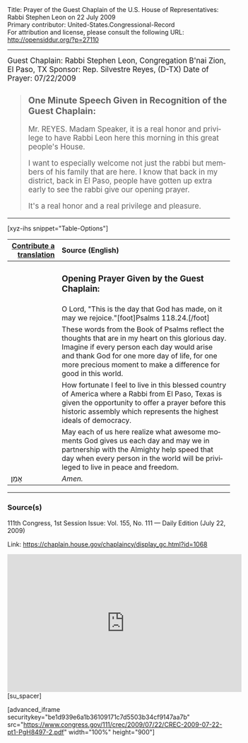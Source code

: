 <html>
<head></head>
<body>
Title: Prayer of the Guest Chaplain of the U.S. House of Representatives: Rabbi Stephen Leon on 22 July 2009<br />
Primary contributor: United-States.Congressional-Record<br />
For attribution and license, please consult the following URL: <a href="http://opensiddur.org/?p=27110">http://opensiddur.org/?p=27110</a>
<p />
<hr />

<div class="english" lang="en" style="font-size:1.2em;">
Guest Chaplain: Rabbi Stephen Leon, Congregation B'nai Zion, El Paso, TX
Sponsor: Rep. Silvestre Reyes, (D-TX)
Date of Prayer: 07/22/2009

<blockquote>
<h3>One Minute Speech Given in Recognition of the Guest Chaplain:</h3>

Mr. REYES. Madam Speaker, it is a real honor and privilege to have Rabbi Leon here this morning in this great people's House.

I want to especially welcome not just the rabbi but members of his family that are here. I know that back in my district, back in El Paso, people have gotten up extra early to see the rabbi give our opening prayer.

It's a real honor and a real privilege and pleasure.
</blockquote>
</div>

<hr />

[xyz-ihs snippet="Table-Options"]<table style="margin-left: auto; margin-right: auto;" class="draggable">
<thead><tr><th id="x" style="text-align: right;"><a href="/contributing/upload/">Contribute a translation</a></th><th style="text-align: left;">Source (English)</th></tr></thead>
<tbody>
<tr><td style="vertical-align:top;">
<div class="liturgy" lang="he">

</span></div></td>
 
<td style="vertical-align:top;">
<div class="english" lang="en">
<h3>Opening Prayer Given by the Guest Chaplain:</h3>
</div></td></tr>

<tr><td style="vertical-align:top;">
<div class="liturgy" lang="he">

</span></div></td>
 
<td style="vertical-align:top;">
<div class="english" lang="en">
O Lord, 
"This is the day that God has made, 
on it may we rejoice."[foot]Psalms 118.24.[/foot]
</div></td></tr>


<tr><td style="vertical-align:top;">
<div class="liturgy" lang="he">

</span></div></td>
 
<td style="vertical-align:top;">
<div class="english" lang="en">
These words from the Book of Psalms 
reflect the thoughts that are in my heart 
on this glorious day. 
Imagine if every person each day 
would arise and thank God 
for one more day of life, 
for one more precious moment 
to make a difference for good in this world.
</div></td></tr>


<tr><td style="vertical-align:top;">
<div class="liturgy" lang="he">

</span></div></td>
 
<td style="vertical-align:top;">
<div class="english" lang="en">
How fortunate I feel 
to live in this blessed country of America 
where a Rabbi from El Paso, Texas 
is given the opportunity to offer a prayer 
before this historic assembly 
which represents the highest ideals of democracy.
</div></td></tr>


<tr><td style="vertical-align:top;">
<div class="liturgy" lang="he">

</span></div></td>
 
<td style="vertical-align:top;">
<div class="english" lang="en">
May each of us here realize 
what awesome moments God gives us each day 
and may we in partnership with the Almighty 
help speed that day 
when every person in the world 
will be privileged 
to live in peace and freedom.
</div></td></tr>


<tr><td style="vertical-align:top;">
<div class="liturgy" lang="he">
אָמֵן׃
</span></div></td>
 
<td style="vertical-align:top;">
<div class="english" lang="en">
<em>Amen.</em>
</div></td></tr>
</tbody></table>

<hr />

<h3>Source(s)</h3>

111th Congress, 1st Session
Issue: Vol. 155, No. 111 — Daily Edition (July 22, 2009)

Link: <a href="https://chaplain.house.gov/chaplaincy/display_gc.html?id=1068">https://chaplain.house.gov/chaplaincy/display_gc.html?id=1068</a>

<iframe width=530 height=312 src='https://www.c-span.org/video/standalone/?c4509373/rabbi-stephen-leon-congregation-bnai-zion-el-paso-tx' allowfullscreen='allowfullscreen' frameborder=0></iframe>[su_spacer]

[advanced_iframe securitykey="be1d939e6a1b36109171c7d5503b34cf9147aa7b" src="https://www.congress.gov/111/crec/2009/07/22/CREC-2009-07-22-pt1-PgH8497-2.pdf" width="100%" height="900"]
</body>
</html>